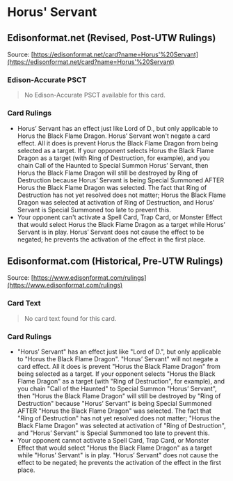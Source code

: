 # Horus' Servant

## Edisonformat.net (Revised, Post-UTW Rulings)

Source: [https://edisonformat.net/card?name=Horus'%20Servant](https://edisonformat.net/card?name=Horus'%20Servant)

### Edison-Accurate PSCT

> No Edison-Accurate PSCT available for this card.

### Card Rulings

*   Horus’ Servant has an effect just like Lord of D., but only applicable to Horus the Black Flame Dragon. Horus’ Servant won't negate a card effect. All it does is prevent Horus the Black Flame Dragon from being selected as a target. If your opponent selects Horus the Black Flame Dragon as a target (with Ring of Destruction, for example), and you chain Call of the Haunted to Special Summon Horus’ Servant, then Horus the Black Flame Dragon will still be destroyed by Ring of Destruction because Horus’ Servant is being Special Summoned AFTER Horus the Black Flame Dragon was selected. The fact that Ring of Destruction has not yet resolved does not matter; Horus the Black Flame Dragon was selected at activation of Ring of Destruction, and Horus’ Servant is Special Summoned too late to prevent this.
*   Your opponent can't activate a Spell Card, Trap Card, or Monster Effect that would select Horus the Black Flame Dragon as a target while Horus’ Servant is in play. Horus’ Servant does not cause the effect to be negated; he prevents the activation of the effect in the first place.


## Edisonformat.com (Historical, Pre-UTW Rulings)

Source: [https://www.edisonformat.com/rulings](https://www.edisonformat.com/rulings)

### Card Text

> No card text found for this card.

### Card Rulings

*   "Horus’ Servant" has an effect just like "Lord of D.", but only applicable to "Horus the Black Flame Dragon". "Horus’ Servant" will not negate a card effect. All it does is prevent "Horus the Black Flame Dragon" from being selected as a target. If your opponent selects "Horus the Black Flame Dragon" as a target (with "Ring of Destruction", for example), and you chain "Call of the Haunted" to Special Summon "Horus’ Servant", then "Horus the Black Flame Dragon" will still be destroyed by "Ring of Destruction" because "Horus’ Servant" is being Special Summoned AFTER "Horus the Black Flame Dragon" was selected. The fact that "Ring of Destruction" has not yet resolved does not matter; "Horus the Black Flame Dragon" was selected at activation of "Ring of Destruction", and "Horus’ Servant" is Special Summoned too late to prevent this.
*   Your opponent cannot activate a Spell Card, Trap Card, or Monster Effect that would select "Horus the Black Flame Dragon" as a target while "Horus’ Servant" is in play. "Horus’ Servant" does not cause the effect to be negated; he prevents the activation of the effect in the first place.


